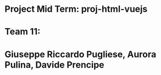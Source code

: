 # Project Mid Term: proj-html-vuejs

# Team 11:

# Giuseppe Riccardo Pugliese, Aurora Pulina, Davide Prencipe
